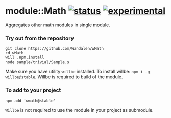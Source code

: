 
# module::Math [![status](https://github.com/Wandalen/wMath/actions/workflows/StandardPublish.yml/badge.svg)](https://github.com/Wandalen/wMath/actions/workflows/StandardPublish.yml) [![experimental](https://img.shields.io/badge/stability-experimental-orange.svg)](https://github.com/emersion/stability-badges#experimental)

Aggregates other math modules in single module.

### Try out from the repository

```
git clone https://github.com/Wandalen/wMath
cd wMath
will .npm.install
node sample/trivial/Sample.s
```

Make sure you have utility `willbe` installed. To install willbe: `npm i -g willbe@stable`. Willbe is required to build of the module.

### To add to your project

```
npm add 'wmath@stable'
```

`Willbe` is not required to use the module in your project as submodule.

